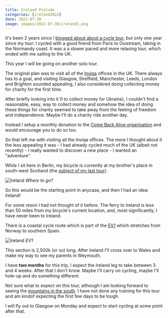 ```yaml
--- 
title: Ireland Prelude
categories: [ireland2022]
date: 2022-07-30
image: images/2022-07-30/ireland1.png
---
```


It's been 2 years since I [blogged about about a cycle tour](/touring), but
only one year since my tour: I cycled with a good friend from Paris to
Ouistream, taking in the Normandy coast. It was a a slower paced and more
relaxing tour, which ended with me sailing to the UK.

This year I will be going on another solo tour.

The original plan was to visit all of the [Inviqa](https://inviqa.com) offices
in the UK. There always has to a goal, and visiting Glasgow, Sheffield,
Manchester, Leeds, London and Brighton sounded appealing, I also considered
doing collecting money for charity for the first time.

After briefly looking into it (I to collect money for Ukraine), I couldn't
find a reasonable, easy, way to collect money and somehow the idea of doing
these things for charity seemed to take away from the feeling of freedom and
independence. Maybe I'll do a charity ride another day.

Instead I setup a monthly donation to the [Come Back Alive
organisation](https://www.comebackalive.in.ua/) and would encourage you to do
so too.

So that left me with visiting all the Inviqa offices. The more I thought about
it the less appealing it was - I had already cycled much of the UK (albeit not
recently) - I really wanted to discover a new place - I wanted an "adventure".

While I sit here in Berlin, my bicycle is currently at my brother's place in
south-west Scotland (the [subject of my last
tour](/blog/categories/scotland2020/)).

![Ireland](/images/2022-07-30/ireland.png)
*Where to go?*

So this would be the starting point in anycase, and then I had an idea:
Ireland!

For some reson I had not thought of it before. The ferry to Ireland is less
than 50 miles from my bicycle's current location, and, most significantly, I
have never been to Ireland.

There is a coastal cycle route which is part of the
[EV1](https://en.eurovelo.com/ev1/) which stretches from Norway to southern
Spain.

![Ireland](/images/2022-07-30/ireland1.png)
*EV1*

This section is 2,500k (or so) long. After Ireland I'll cross over to Wales
and make my way to see my parents in Weymouth.

I have **two months** for this trip, I expect the Ireland leg to take between 3
and 4 weeks. After that I don't know. Maybe I'll carry on cycling, maybe I'll
hole-up and do something different.

Not sure what to expect on this tour, although I am looking forward to seeing
the [mountains in the
south](https://en.wikipedia.org/wiki/Lists_of_mountains_in_Ireland). I have
not done any training for this tour and am kindof expecting the first few days
to be tough.

I will fly out to Glasgow on Monday and expect to start cycling at some point
after that.

